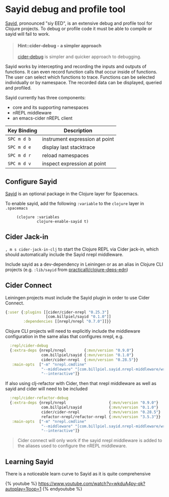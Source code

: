 # Sayid debug and profile tool

[Sayid](http://bpiel.github.io/sayid/), pronounced "siy EED", is an extensive debug and profile tool for Clojure projects. To debug or profile code it must be able to compile or sayid will fail to work.

> #### Hint::cider-debug - a simpler approach
> [cider-debug](cider-debug.md) is simpler and quicker approach to debugging.

Sayid works by intercepting and recording the inputs and outputs of functions. It can even record function calls that occur inside of functions. The user can select which functions to trace. Functions can be selected individually or by namespace. The recorded data can be displayed, queried and profiled.

Sayid currently has three components:
- core and its supporting namespaces
- nREPL middleware
- an emacs-cider nREPL client

| Key Binding | Description                    |
|-------------|--------------------------------|
| `SPC m d b` | instrument expression at point |
| `SPC m d e` | display last stacktrace        |
| `SPC m d r` | reload namespaces              |
| `SPC m d v` | inspect expression at point    |


## Configure Sayid

[Sayid](http://bpiel.github.io/sayid/) is an optional package in the Clojure layer for Spacemacs.

To enable sayid, add the following `:variable` to the `clojure` layer in `.spacemacs`

```elisp
     (clojure :variables
              clojure-enable-sayid t)
```


## Cider Jack-in

`, m s cider-jack-in-clj` to start the Clojure REPL via Cider jack-in, which should automatically include the Sayid nrepl middleware.

Include sayid as a dev-dependency in Leiningen or as an alias in Clojure CLI projects (e.g. `:lib/sayid` from [practicalli/clojure-deps-edn](https://github.com/practicalli/clojure-deps-edn))


## Cider Connect

Leiningen projects must include the Sayid plugin in order to use Cider Connect.

```clojure
{:user {:plugins [[cider/cider-nrepl "0.25.3"]
                  [com.billpiel/sayid "0.1.0"]]
        :dependencies [[nrepl/nrepl "0.7.0"]]}}
```

Clojure CLI projects will need to explicitly include the middleware configuration in the same alias that configures nrepl, e.g.

```clojure
  :repl/cider-debug
  {:extra-deps {nrepl/nrepl        {:mvn/version "0.9.0"}
                com.billpiel/sayid {:mvn/version "0.1.0"}
                cider/cider-nrepl  {:mvn/version "0.28.5"}}
   :main-opts  ["-m" "nrepl.cmdline"
                "--middleware" "[com.billpiel.sayid.nrepl-middleware/wrap-sayid,cider.nrepl/cider-middleware]"
                "--interactive"]}
```

If also using clj-refactor with Cider, then that nrepl middleware as well as sayid and cider will need to be included

```clojure
  :repl/cider-refactor-debug
  {:extra-deps {nrepl/nrepl                   {:mvn/version "0.9.0"}
                com.billpiel/sayid            {:mvn/version "0.1.0"}
                cider/cider-nrepl             {:mvn/version "0.28.5"}
                refactor-nrepl/refactor-nrepl {:mvn/version "3.5.3"}}
   :main-opts  ["-m" "nrepl.cmdline"
                "--middleware" "[com.billpiel.sayid.nrepl-middleware/wrap-sayid,refactor-nrepl.middleware/wrap-refactor,cider.nrepl/cider-middleware]"
                "--interactive"]}
```

> Cider connect will only work if the sayid nrepl middleware is added to the aliases used to configure the nREPL middleware.


## Learning Sayid

There is a noticeable learn curve to Sayid as it is quite comprehensive

{% youtube %}
https://www.youtube.com/watch?v=wkduA4py-qk?autoplay=1loop=1
{% endyoutube %}
